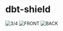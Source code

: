 # dbt-shield

![3/4](https://github.com/hiiragii/dbt-shield/blob/master/PCB01.png)
![FRONT](https://github.com/hiiragii/dbt-shield/blob/master/PCB02.PNG)
![BACK](https://github.com/hiiragii/dbt-shield/blob/master/PCB02.PNG)
